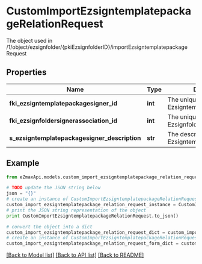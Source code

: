 # CustomImportEzsigntemplatepackageRelationRequest

The object used in /1/object/ezsignfolder/{pkiEzsignfolderID}/importEzsigntemplatepackage Request

## Properties

Name | Type | Description | Notes
------------ | ------------- | ------------- | -------------
**fki_ezsigntemplatepackagesigner_id** | **int** | The unique ID of the Ezsigntemplatepackagesigner | [optional] 
**fki_ezsignfoldersignerassociation_id** | **int** | The unique ID of the Ezsignfoldersignerassociation | 
**s_ezsigntemplatepackagesigner_description** | **str** | The description of the Ezsigntemplatepackagesigner | [optional] 

## Example

```python
from eZmaxApi.models.custom_import_ezsigntemplatepackage_relation_request import CustomImportEzsigntemplatepackageRelationRequest

# TODO update the JSON string below
json = "{}"
# create an instance of CustomImportEzsigntemplatepackageRelationRequest from a JSON string
custom_import_ezsigntemplatepackage_relation_request_instance = CustomImportEzsigntemplatepackageRelationRequest.from_json(json)
# print the JSON string representation of the object
print CustomImportEzsigntemplatepackageRelationRequest.to_json()

# convert the object into a dict
custom_import_ezsigntemplatepackage_relation_request_dict = custom_import_ezsigntemplatepackage_relation_request_instance.to_dict()
# create an instance of CustomImportEzsigntemplatepackageRelationRequest from a dict
custom_import_ezsigntemplatepackage_relation_request_form_dict = custom_import_ezsigntemplatepackage_relation_request.from_dict(custom_import_ezsigntemplatepackage_relation_request_dict)
```
[[Back to Model list]](../README.md#documentation-for-models) [[Back to API list]](../README.md#documentation-for-api-endpoints) [[Back to README]](../README.md)


